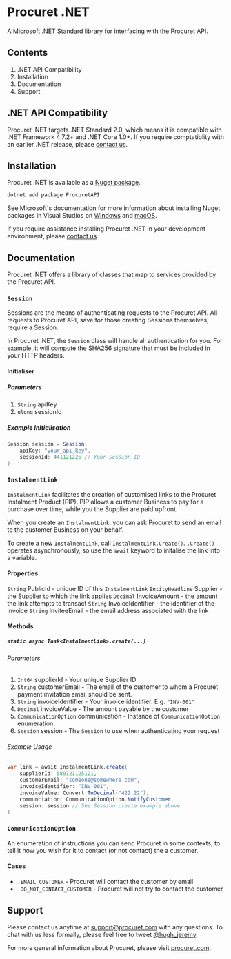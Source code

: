 # Procuret .NET

A Microsoft .NET Standard library for interfacing with the Procuret API.

## Contents

1. .NET API Compatibility
2. Installation
3. Documentation
4. Support

## .NET API Compatibility

Procuret .NET targets .NET Standard 2.0, which means it is compatible with
.NET Framework 4.7.2+ and .NET Core 1.0+. If you require comptatiblity with
an earlier .NET release, please [contact us](mailto:support@procuret.com).

## Installation

Procuret .NET is available as a
[Nuget package](https://www.nuget.org/packages/ProcuretAPI/).

```bash
dotnet add package ProcuretAPI
```

See Microsoft's documentation for more information about installing Nuget
packages in Visual Studios on [Windows](https://docs.microsoft.com/en-us/nuget/quickstart/install-and-use-a-package-in-visual-studio) and
[macOS](https://docs.microsoft.com/en-us/nuget/quickstart/install-and-use-a-package-in-visual-studio-mac).

If you require assistance installing Procuret .NET in your development
environment, please [contact us](mailto:support@procuret.com).

## Documentation

Procuret .NET offers a library of classes that map to services provided
by the Procuret API.

### `Session`

Sessions are the means of authenticating requests to the Procuret API. All
requests to Procuret API, save for those creating Sessions themselves, require
a Session.

In Procuret .NET, the `Session` class will handle all authentication for you.
For example, it will compute the SHA256 signature that must be included
in your HTTP headers.

#### Initialiser

##### Parameters

1. `String` apiKey
2. `ulong` sessionId

##### Example Initialisation

```cs
Session session = Session(
    apiKey: "your_api_key",
    sessionId: 441121225 // Your Session ID
)
```

### `InstalmentLink`

`InstalmentLink` facilitates the creation of customised links to the Procuret
Instalment Product (PIP). PIP allows a customer Business to pay for a purchase
over time, while you the Supplier are paid upfront.

When you create an `InstalmentLink`, you can ask Procuret to send an email
to the customer Business on your behalf.

To create a new `InstalmentLink`, call `InstalmentLink.Create()`. `.Create()`
operates asynchronously, so use the `await` keyword to initalise the link
into a variable.

#### Properties

`String` PublicId - unique ID of this `InstalmentLink`
`EntityHeadline` Supplier - the Supplier to which the link applies
`Decimal` InvoiceAmount - the amount the link attempts to transact
`String` InvoiceIdentifier - the identifier of the invoice
`String` InviteeEmail - the email address associated with the link

#### Methods

##### `static async Task<InstalmentLink>.create(...)`

###### Parameters

1. `Int64` supplierId - Your unique Supplier ID
2. `String` customerEmail - The email of the customer to whom a Procuret
payment invitation email should be sent.
3. `String` invoiceIdentifier - Your invoice identifier. E.g. `"INV-001"`
4. `Decimal` invoiceValue - The amount payable by the customer
5. `CommunicationOption` communication - Instance of `CommunicationOption`
enumeration
6. `Session` session - The `Session` to use when authenticating your request

###### Example Usage

```cs
var link = await InstalmentLink.create(
    supplierId: 589121125121,
    customerEmail: "someone@somewhere.com",
    invoiceIdentifier: "INV-001",
    invoiceValue: Convert.ToDecimal("422.22"),
    communciation: CommunicationOption.NotifyCustomer,
    session: session // See Session create example above
)
```

### `CommunicationOption`

An enumeration of instructions you can send Procuret in some contexts, to
tell it how you wish for it to contact (or not contact) the a customer.

#### Cases

- `.EMAIL_CUSTOMER` - Procuret will contact the customer by email
- `.DO_NOT_CONTACT_CUSTOMER` - Procuret will not try to contact the customer

## Support

Please contact us anytime at [support@procuret.com](mailto:support@procuet.com)
with any questions. To chat with us less formally, please feel free to tweet
[@hugh_jeremy](https://twitter.com/hugh_jeremy).

For more general information about Procuret, please visit
[procuret.com](https://procuret.com).
